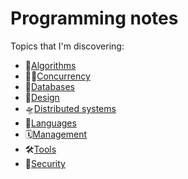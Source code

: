 # Programming notes

Topics that I'm discovering:
* 🧠[Algorithms](./algorithms)
* 🤹‍♀️[Concurrency](./concurrency)
* 💾[Databases](./db)
* 📐[Design](./design)
* 🛸[Distributed systems](./distributed-systems)
* 🤖[Languages](./languages)
* 🗓[Management](./management)
* 🛠[Tools](./tools)
* 🔐[Security](./security)
